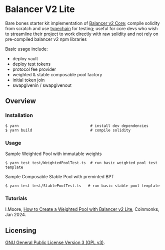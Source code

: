 # Balancer V2 Lite

Bare bones starter kit implementation of [Balancer v2 Core](https://github.com/balancer/balancer-v2-monorepo); compile solidity from scratch and use 
[typechain](https://www.npmjs.com/package/typechain) for testing; useful for core devs who wish to streamline their project to work directly with raw solidity and not 
rely on pre-compiled balancer v2 npm libraries

Basic usage include:
* deploy vault
* deploy test tokens
* protocol fee provider
* weighted & stable composable pool factory
* initial token join
* swapgivenin / swapgivenout

## Overview

### Installation

```console
$ yarn                                # install dev dependencies
$ yarn build                          # compile solidity
```

### Usage

Sample Weighted Pool with immutable weights

```
$ yarn test test/WeightedPoolTest.ts  # run basic weighted pool test template
```

Sample Composable Stable Pool with preminted BPT

```
$ yarn test test/StablePoolTest.ts   # run basic stable pool template
```

### Tutorials
I.Moore, [How to Create a Weighted Pool with Balancer v2 Lite](https://medium.com/coinmonks/onboarding-with-balancer-v2-lite-5e3b9c2c8824), Coinmonks, Jan 2024.

## Licensing

[GNU General Public License Version 3 (GPL v3)](../../LICENSE).
